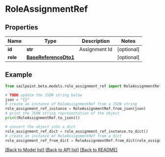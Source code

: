# RoleAssignmentRef


## Properties

Name | Type | Description | Notes
------------ | ------------- | ------------- | -------------
**id** | **str** | Assignment Id | [optional] 
**role** | [**BaseReferenceDto1**](BaseReferenceDto1.md) |  | [optional] 

## Example

```python
from sailpoint.beta.models.role_assignment_ref import RoleAssignmentRef

# TODO update the JSON string below
json = "{}"
# create an instance of RoleAssignmentRef from a JSON string
role_assignment_ref_instance = RoleAssignmentRef.from_json(json)
# print the JSON string representation of the object
print(RoleAssignmentRef.to_json())

# convert the object into a dict
role_assignment_ref_dict = role_assignment_ref_instance.to_dict()
# create an instance of RoleAssignmentRef from a dict
role_assignment_ref_from_dict = RoleAssignmentRef.from_dict(role_assignment_ref_dict)
```
[[Back to Model list]](../README.md#documentation-for-models) [[Back to API list]](../README.md#documentation-for-api-endpoints) [[Back to README]](../README.md)


